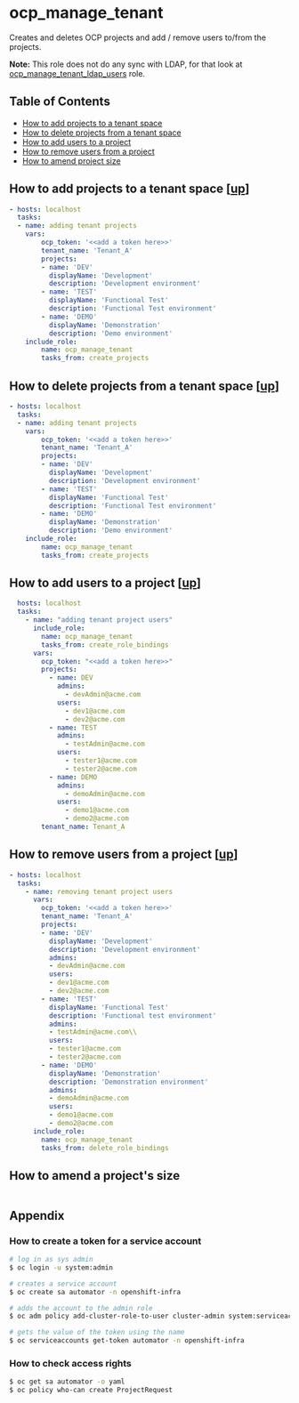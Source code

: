 # ocp_manage_tenant

Creates and deletes OCP projects and add / remove users to/from the projects.

**Note:** This role does not do any sync with LDAP, for that look at [ocp_manage_tenant_ldap_users](../ocp_manage_tenant_ldap_users) role.

<a name="toc"></a>
## Table of Contents 

- [How to add projects to a tenant space](#add-projects)
- [How to delete projects from a tenant space](#delete-projects)
- [How to add users to a project](#add-users)
- [How to remove users from a project](#remove-users)
- [How to amend project size](#amend-project-size)

<a name="add_projects"></a>
## How to add projects to a tenant space [[up](#toc)]

```yaml
- hosts: localhost
  tasks:
  - name: adding tenant projects
    vars:
        ocp_token: '<<add a token here>>'
        tenant_name: 'Tenant_A'
        projects:
        - name: 'DEV'
          displayName: 'Development'
          description: 'Development environment'
        - name: 'TEST'
          displayName: 'Functional Test'
          description: 'Functional Test environment'
        - name: 'DEMO'
          displayName: 'Demonstration'
          description: 'Demo environment'
    include_role: 
        name: ocp_manage_tenant
        tasks_from: create_projects
```

<a name="delete_projects"></a>
## How to delete projects from a tenant space [[up](#toc)]

```yaml
- hosts: localhost
  tasks:
  - name: adding tenant projects
    vars:
        ocp_token: '<<add a token here>>'
        tenant_name: 'Tenant_A'
        projects:
        - name: 'DEV'
          displayName: 'Development'
          description: 'Development environment'
        - name: 'TEST'
          displayName: 'Functional Test'
          description: 'Functional Test environment'
        - name: 'DEMO'
          displayName: 'Demonstration'
          description: 'Demo environment'
    include_role: 
        name: ocp_manage_tenant
        tasks_from: create_projects
```

<a name="add-users"></a>
## How to add users to a project [[up](#toc)]

```yaml
  hosts: localhost
  tasks: 
    - name: "adding tenant project users"
      include_role: 
        name: ocp_manage_tenant
        tasks_from: create_role_bindings
      vars: 
        ocp_token: "<<add a token here>>"
        projects: 
          - name: DEV
            admins: 
              - devAdmin@acme.com
            users: 
              - dev1@acme.com
              - dev2@acme.com
          - name: TEST
            admins: 
              - testAdmin@acme.com
            users: 
              - tester1@acme.com
              - tester2@acme.com
          - name: DEMO
            admins: 
              - demoAdmin@acme.com
            users: 
              - demo1@acme.com
              - demo2@acme.com
        tenant_name: Tenant_A
```

<a name="remove-users"></a>
## How to remove users from a project [[up](#toc)]
```yaml
- hosts: localhost
  tasks:
    - name: removing tenant project users
      vars:
        ocp_token: '<<add a token here>>'
        tenant_name: 'Tenant_A'
        projects:
        - name: 'DEV'
          displayName: 'Development'
          description: 'Development environment'
          admins:
          - devAdmin@acme.com
          users:
          - dev1@acme.com
          - dev2@acme.com
        - name: 'TEST'
          displayName: 'Functional Test'
          description: 'Functional test environment'
          admins:
          - testAdmin@acme.com\\
          users:
          - tester1@acme.com
          - tester2@acme.com
        - name: 'DEMO'
          displayName: 'Demonstration'
          description: 'Demonstration environment'
          admins:
          - demoAdmin@acme.com
          users:
          - demo1@acme.com
          - demo2@acme.com
      include_role: 
        name: ocp_manage_tenant
        tasks_from: delete_role_bindings
```
<a name="amend-project-size"></a>
## How to amend a project's size 

```yaml


```

## Appendix

### How to create a token for a service account

```bash
# log in as sys admin
$ oc login -u system:admin

# creates a service account
$ oc create sa automator -n openshift-infra

# adds the account to the admin role
$ oc adm policy add-cluster-role-to-user cluster-admin system:serviceaccount:openshift-infra:automator

# gets the value of the token using the name
$ oc serviceaccounts get-token automator -n openshift-infra
```

### How to check access rights

```bash
$ oc get sa automator -o yaml
$ oc policy who-can create ProjectRequest
```